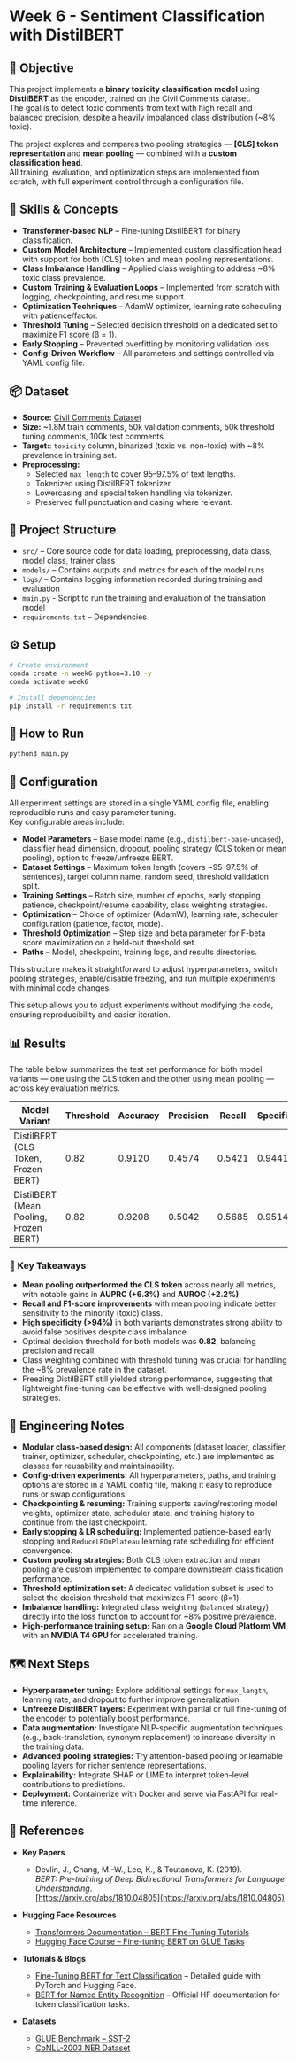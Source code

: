 # Week 6 - Sentiment Classification with DistilBERT

## 📌 Objective
This project implements a **binary toxicity classification model** using **DistilBERT** as the encoder, trained on the Civil Comments dataset.  
The goal is to detect toxic comments from text with high recall and balanced precision, despite a heavily imbalanced class distribution (~8% toxic).  

The project explores and compares two pooling strategies — **[CLS] token representation** and **mean pooling** — combined with a **custom classification head**.  
All training, evaluation, and optimization steps are implemented from scratch, with full experiment control through a configuration file.  

## 🧩 Skills & Concepts
- **Transformer-based NLP** – Fine-tuning DistilBERT for binary classification.
- **Custom Model Architecture** – Implemented custom classification head with support for both [CLS] token and mean pooling representations.
- **Class Imbalance Handling** – Applied class weighting to address ~8% toxic class prevalence.
- **Custom Training & Evaluation Loops** – Implemented from scratch with logging, checkpointing, and resume support.
- **Optimization Techniques** – AdamW optimizer, learning rate scheduling with patience/factor.
- **Threshold Tuning** – Selected decision threshold on a dedicated set to maximize F1 score (β = 1).
- **Early Stopping** – Prevented overfitting by monitoring validation loss.
- **Config-Driven Workflow** – All parameters and settings controlled via YAML config file.

## 📦 Dataset
- **Source:** [Civil Comments Dataset](https://www.tensorflow.org/datasets/catalog/civil_comments)
- **Size:** ~1.8M train comments, 50k validation comments, 50k threshold tuning comments, 100k test comments
- **Target:**: `toxicity` column, binarized (toxic vs. non-toxic) with ~8% prevalence in training set.
- **Preprocessing:**  
  - Selected `max_length` to cover 95–97.5% of text lengths.
  - Tokenized using DistilBERT tokenizer.
  - Lowercasing and special token handling via tokenizer.
  - Preserved full punctuation and casing where relevant.

## 📂 Project Structure
- `src/` – Core source code for data loading, preprocessing, data class, model class, trainer class
- `models/` – Contains outputs and metrics for each of the model runs
- `logs/` – Contains logging information recorded during training and evaluation
- `main.py` - Script to run the training and evaluation of the translation model
- `requirements.txt` – Dependencies  

## ⚙️ Setup
```bash
# Create environment
conda create -n week6 python=3.10 -y
conda activate week6

# Install dependencies
pip install -r requirements.txt
```

## 🚀 How to Run 
```bash 
python3 main.py
```

## 🧪 Configuration
All experiment settings are stored in a single YAML config file, enabling reproducible runs and easy parameter tuning.  
Key configurable areas include:  

- **Model Parameters** – Base model name (e.g., `distilbert-base-uncased`), classifier head dimension, dropout, pooling strategy (CLS token or mean pooling), option to freeze/unfreeze BERT.  
- **Dataset Settings** – Maximum token length (covers ~95–97.5% of sentences), target column name, random seed, threshold validation split.  
- **Training Settings** – Batch size, number of epochs, early stopping patience, checkpoint/resume capability, class weighting strategies.  
- **Optimization** – Choice of optimizer (AdamW), learning rate, scheduler configuration (patience, factor, mode).  
- **Threshold Optimization** – Step size and beta parameter for F-beta score maximization on a held-out threshold set.  
- **Paths** – Model, checkpoint, training logs, and results directories.  

This structure makes it straightforward to adjust hyperparameters, switch pooling strategies, enable/disable freezing, and run multiple experiments with minimal code changes.

This setup allows you to adjust experiments without modifying the code, ensuring reproducibility and easier iteration.

## 📊 Results
The table below summarizes the test set performance for both model variants — one using the CLS token and the other using mean pooling — across key evaluation metrics.

| Model Variant              | Threshold | Accuracy | Precision | Recall | Specificity | F1 Score | AUROC  | AUPRC  |
|----------------------------|-----------|----------|-----------|--------|-------------|----------|--------|--------|
| DistilBERT (CLS Token, Frozen BERT)  | 0.82      | 0.9120   | 0.4574    | 0.5421 | 0.9441      | 0.4962   | 0.8930 | 0.5077 |
| DistilBERT (Mean Pooling, Frozen BERT) | 0.82      | 0.9208   | 0.5042    | 0.5685 | 0.9514      | 0.5344   | 0.9129 | 0.5706 |


### 📌 Key Takeaways
- **Mean pooling outperformed the CLS token** across nearly all metrics, with notable gains in **AUPRC (+6.3%)** and **AUROC (+2.2%)**.  
- **Recall and F1-score improvements** with mean pooling indicate better sensitivity to the minority (toxic) class.  
- **High specificity (>94%)** in both variants demonstrates strong ability to avoid false positives despite class imbalance.  
- Optimal decision threshold for both models was **0.82**, balancing precision and recall.  
- Class weighting combined with threshold tuning was crucial for handling the ~8% prevalence rate in the dataset.  
- Freezing DistilBERT still yielded strong performance, suggesting that lightweight fine-tuning can be effective with well-designed pooling strategies.

## 🧠 Engineering Notes
- **Modular class-based design:** All components (dataset loader, classifier, trainer, optimizer, scheduler, checkpointing, etc.) are implemented as classes for reusability and maintainability.  
- **Config-driven experiments:** All hyperparameters, paths, and training options are stored in a YAML config file, making it easy to reproduce runs or swap configurations.  
- **Checkpointing & resuming:** Training supports saving/restoring model weights, optimizer state, scheduler state, and training history to continue from the last checkpoint.  
- **Early stopping & LR scheduling:** Implemented patience-based early stopping and `ReduceLROnPlateau` learning rate scheduling for efficient convergence.  
- **Custom pooling strategies:** Both CLS token extraction and mean pooling are custom implemented to compare downstream classification performance.  
- **Threshold optimization set:** A dedicated validation subset is used to select the decision threshold that maximizes F1-score (β=1).  
- **Imbalance handling:** Integrated class weighting (`balanced` strategy) directly into the loss function to account for ~8% positive prevalence.  
- **High-performance training setup:** Ran on a **Google Cloud Platform VM** with an **NVIDIA T4 GPU** for accelerated training.  

## 🗺️ Next Steps
- **Hyperparameter tuning:** Explore additional settings for `max_length`, learning rate, and dropout to further improve generalization.  
- **Unfreeze DistilBERT layers:** Experiment with partial or full fine-tuning of the encoder to potentially boost performance.  
- **Data augmentation:** Investigate NLP-specific augmentation techniques (e.g., back-translation, synonym replacement) to increase diversity in the training data.  
- **Advanced pooling strategies:** Try attention-based pooling or learnable pooling layers for richer sentence representations.  
- **Explainability:** Integrate SHAP or LIME to interpret token-level contributions to predictions.  
- **Deployment:** Containerize with Docker and serve via FastAPI for real-time inference.  

## 🔗 References
- **Key Papers**
  - Devlin, J., Chang, M.-W., Lee, K., & Toutanova, K. (2019).  
    *BERT: Pre-training of Deep Bidirectional Transformers for Language Understanding*.  
    [https://arxiv.org/abs/1810.04805](https://arxiv.org/abs/1810.04805)

- **Hugging Face Resources**
  - [Transformers Documentation – BERT Fine-Tuning Tutorials](https://huggingface.co/docs/transformers/tasks/sequence_classification)  
  - [Hugging Face Course – Fine-tuning BERT on GLUE Tasks](https://huggingface.co/course/chapter3)

- **Tutorials & Blogs**
  - [Fine-Tuning BERT for Text Classification](https://towardsdatascience.com/fine-tuning-bert-for-text-classification-54e7df642894) – Detailed guide with PyTorch and Hugging Face.
  - [BERT for Named Entity Recognition](https://huggingface.co/docs/transformers/tasks/token_classification) – Official HF documentation for token classification tasks.

- **Datasets**
  - [GLUE Benchmark – SST-2](https://gluebenchmark.com/tasks)  
  - [CoNLL-2003 NER Dataset](https://huggingface.co/datasets/conll2003)